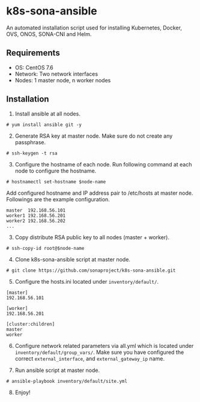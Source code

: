 # k8s-sona-ansible
An automated installation script used for installing Kubernetes, Docker, OVS, ONOS, SONA-CNI and Helm.

## Requirements
- OS: CentOS 7.6
- Network: Two network interfaces
- Nodes: 1 master node, n worker nodes

## Installation
1. Install ansible at all nodes.
```
# yum install ansible git -y
```

2. Generate RSA key at master node. Make sure do not create any passphrase.
```
# ssh-keygen -t rsa
```

3. Configure the hostname of each node. Run following command at each node to configure the hostname.
```
# hostnamectl set-hostname $node-name
```
Add configured hostname and IP address pair to /etc/hosts at master node.
Followings are the example configuration.
```
master  192.168.56.101
worker1 192.168.56.201
worker2 192.168.56.202
...
```

3. Copy distribute RSA public key to all nodes (master + worker).
```
# ssh-copy-id root@$node-name
```

4. Clone k8s-sona-ansible script at master node.
```
# git clone https://github.com/sonaproject/k8s-sona-ansible.git
```

5. Configure the hosts.ini located under ```inventory/default/```.
```
[master]
192.168.56.101

[worker]
192.168.56.201

[cluster:children]
master
worker
```

6. Configure network related parameters via all.yml which is located under ```inventory/default/group_vars/```.
Make sure you have configured the correct ```external_interface```, and ```external_gateway_ip``` name.

7. Run ansible script at master node.
```
# ansible-playbook inventory/default/site.yml
```

8. Enjoy!
